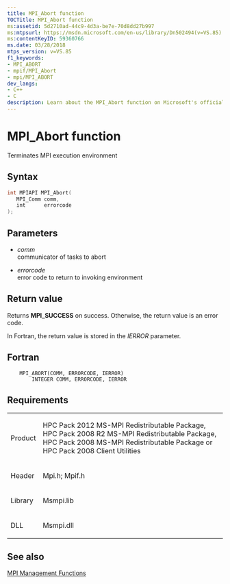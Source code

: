```yaml
---
title: MPI_Abort function
TOCTitle: MPI_Abort function
ms:assetid: 5d2710ad-44c9-4d3a-be7e-70d8dd27b997
ms:mtpsurl: https://msdn.microsoft.com/en-us/library/Dn502494(v=VS.85)
ms:contentKeyID: 59360766
ms.date: 03/28/2018
mtps_version: v=VS.85
f1_keywords:
- MPI_ABORT
- mpif/MPI_Abort
- mpi/MPI_ABORT
dev_langs:
- C++
- C
description: Learn about the MPI_Abort function on Microsoft's official site. Understand its syntax, parameters, return values, and requirements for successful execution.
---
```


# MPI\_Abort function

Terminates MPI execution environment

## Syntax

``` c++
int MPIAPI MPI_Abort(
   MPI_Comm comm,
   int      errorcode
);
```

## Parameters

  - *comm*  
    communicator of tasks to abort

  - *errorcode*  
    error code to return to invoking environment

## Return value

Returns **MPI\_SUCCESS** on success. Otherwise, the return value is an error code.

In Fortran, the return value is stored in the *IERROR* parameter.

## Fortran

``` FORTRAN
    MPI_ABORT(COMM, ERRORCODE, IERROR)
        INTEGER COMM, ERRORCODE, IERROR
```

## Requirements

<table>
<colgroup>
<col/>
<col/>
</colgroup>
<tbody>
<tr class="odd">
<td><p>Product</p></td>
<td><p>HPC Pack 2012 MS-MPI Redistributable Package, HPC Pack 2008 R2 MS-MPI Redistributable Package, HPC Pack 2008 MS-MPI Redistributable Package or HPC Pack 2008 Client Utilities</p></td>
</tr>
<tr class="even">
<td><p>Header</p></td>
<td>Mpi.h;
Mpif.h</td>
</tr>
<tr class="odd">
<td><p>Library</p></td>
<td>Msmpi.lib</td>
</tr>
<tr class="even">
<td><p>DLL</p></td>
<td>Msmpi.dll</td>
</tr>
</tbody>
</table>


## See also

[MPI Management Functions](mpi-management-functions.md)

